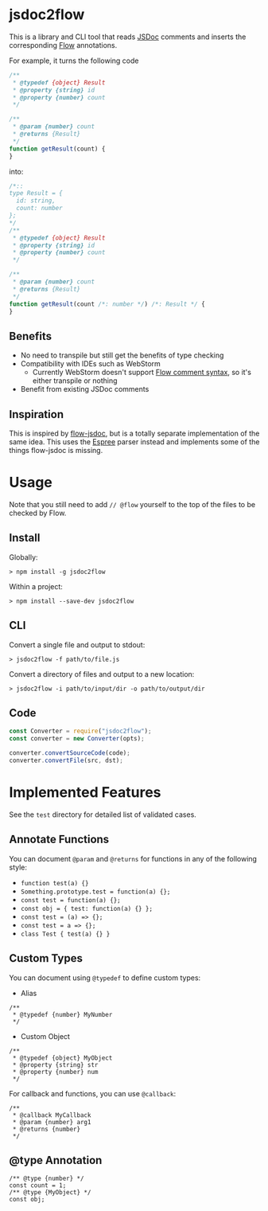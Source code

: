 # jsdoc2flow

This is a library and CLI tool that reads [JSDoc](http://usejsdoc.org) comments and inserts the corresponding [Flow](https://flowtype.org/) annotations.

For example, it turns the following code
```javascript
/**
 * @typedef {object} Result
 * @property {string} id
 * @property {number} count
 */

/**
 * @param {number} count
 * @returns {Result}
 */
function getResult(count) {
}
```
into:
```javascript
/*::
type Result = {
  id: string,
  count: number
};
*/
/**
 * @typedef {object} Result
 * @property {string} id
 * @property {number} count
 */

/**
 * @param {number} count
 * @returns {Result}
 */
function getResult(count /*: number */) /*: Result */ {
}
```

## Benefits
- No need to transpile but still get the benefits of type checking
- Compatibility with IDEs such as WebStorm
  - Currently WebStorm doesn't support [Flow comment syntax](https://flowtype.org/blog/2015/02/20/Flow-Comments.html), so it's either transpile or nothing
- Benefit from existing JSDoc comments

## Inspiration
This is inspired by [flow-jsdoc](https://github.com/Kegsay/flow-jsdoc), but is a totally separate implementation of the same idea. This uses the [Espree](https://github.com/eslint/espree) parser instead and implements some of the things flow-jsdoc is missing.

# Usage

Note that you still need to add `// @flow` yourself to the top of the files to be checked by Flow.

## Install

Globally:
```
> npm install -g jsdoc2flow
```

Within a project:
```
> npm install --save-dev jsdoc2flow
```

## CLI
Convert a single file and output to stdout:
```
> jsdoc2flow -f path/to/file.js
```

Convert a directory of files and output to a new location:
```
> jsdoc2flow -i path/to/input/dir -o path/to/output/dir
```

## Code
```javascript
const Converter = require("jsdoc2flow");
const converter = new Converter(opts);

converter.convertSourceCode(code);
converter.convertFile(src, dst);
```

# Implemented Features

See the `test` directory for detailed list of validated cases.

## Annotate Functions

You can document `@param` and `@returns` for functions in any of the following style:
- `function test(a) {}`
- `Something.prototype.test = function(a) {};`
- `const test = function(a) {};`
- `const obj = { test: function(a) {} };`
- `const test = (a) => {};`
- `const test = a => {};`
- `class Test { test(a) {} }`

## Custom Types

You can document using `@typedef` to define custom types:
- Alias
```
/**
 * @typedef {number} MyNumber
 */
```
- Custom Object
```
/**
 * @typedef {object} MyObject
 * @property {string} str
 * @property {number} num
 */
```

For callback and functions, you can use `@callback`:
```
/**
 * @callback MyCallback
 * @param {number} arg1
 * @returns {number}
 */
```

## @type Annotation
```
/** @type {number} */
const count = 1;
/** @type {MyObject} */
const obj;
```
